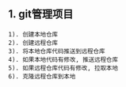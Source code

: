 ## 1. git管理项目
    1). 创建本地仓库
    2). 创建远程仓库
    3). 将本地仓库代码推送到远程仓库
    4). 如果本地代码有修改, 推送远程仓库
    5). 如果远程仓库代码有修改, 拉取本地
    6). 克隆远程仓库到本地